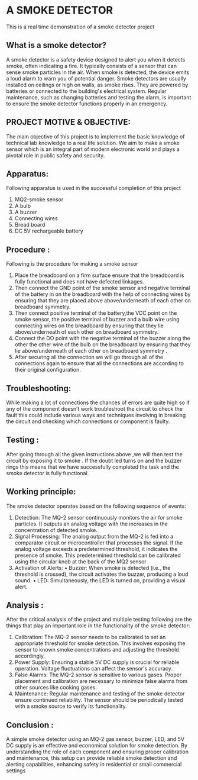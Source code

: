 # A SMOKE DETECTOR
This is a real time demonstration of a smoke detector project
## What is a smoke detector?

A smoke detector is a safety device designed to alert you when it detects smoke, often indicating a fire. It typically consists of a sensor that can sense smoke particles in the air. When smoke is detected, the device emits a loud alarm to warn you of potential danger. Smoke detectors are usually installed on ceilings or high on walls, as smoke rises. They are powered by batteries or connected to the building's electrical system. Regular maintenance, such as changing batteries and testing the alarm, is important to ensure the smoke detector functions properly in an emergency.

## PROJECT MOTIVE & OBJECTIVE:
The main objective of this project is to implement the basic knowledge of technical lab knowledge to a real life solution. We aim to make a smoke sensor which is an integral part of modern electronic world and plays a pivotal role in public safety and security.

## Apparatus:
Following apparatus is used in the successful completion of this project
1.	MQ2-smoke sensor
2.	A bulb
3.	A buzzer 
4.	Connecting wires
5.	Bread board
6.	DC 5V rechargeable battery
## Procedure :
Following is the procedure for making a smoke sensor 
1.	Place the breadboard on a firm surface ensure that the breadboard is fully functional and does not have defected linkages.
2.	Then connect the GND point of the smoke sensor and negative terminal of the battery in on the breadboard with the help of connecting wires by ensuring that they are placed above above/underneath of each other on breadboard symmetry.
3.	Then connect positive terminal of the battery,the VCC point on the smoke sensor, the positive terminal of buzzer and a bulb wire using connecting wires on the breadboard by ensuring that they lie above/underneath of each other on breadboard symmetry. 
4.	Connect the DO point with the negative terminal of the buzzer along the other the other wire of the bulb on the breadboard by ensuring that they lie above/underneath of each other on breadboard symmetry .
5.	After securing all the connection we will go through all of the connections again to ensure that all the connections are according to their original configuration.
## Troubleshooting:
While making a lot of connections the chances of errors are quite high so if any of the component doesn’t work troubleshoot the circuit to check the fault this could include various ways and techniques involving in breaking the circuit and checking which connections or component is faulty.
## Testing :
After going through all the given instructions above ,we will then test the circuit by exposing it to smoke . If the doubt led turns on and the buzzer rings this means that we have successfully completed the task and the smoke detector is fully functional.
## Working principle:
The smoke detector operates based on the following sequence of events:
1.	Detection: The MQ-2 sensor continuously monitors the air for smoke particles. It outputs an analog voltage with the increases in the concentration of detected smoke.
2.	Signal Processing: The analog output from the MQ-2 is fed into a comparator circuit or microcontroller that processes the signal. If the analog voltage exceeds a predetermined threshold, it indicates the presence of smoke. This predetermined threshold can be calibrated using the circular knob at the back of the MQ2 sensor 
3.	Activation of Alerts:
•	Buzzer: When smoke is detected (i.e., the threshold is crossed), the circuit activates the buzzer, producing a loud sound.
•	LED: Simultaneously, the LED is turned on, providing a visual alert.

## Analysis :
After the critical analysis of the project and multiple testing following are the things that play an important role in the functionality of the smoke detector:
1.	Calibration: The MQ-2 sensor needs to be calibrated to set an appropriate threshold for smoke detection. This involves exposing the sensor to known smoke concentrations and adjusting the threshold accordingly.
2.	Power Supply: Ensuring a stable 5V DC supply is crucial for reliable operation. Voltage fluctuations can affect the sensor's accuracy.
3.	False Alarms: The MQ-2 sensor is sensitive to various gases. Proper placement and calibration are necessary to minimize false alarms from other sources like cooking gases.
4.	Maintenance: Regular maintenance and testing of the smoke detector ensure continued reliability. The sensor should be periodically tested with a smoke source to verify its functionality.

## Conclusion :
A simple smoke detector using an MQ-2 gas sensor, buzzer, LED, and 5V DC supply is an effective and economical solution for smoke detection. By understanding the role of each component and ensuring proper calibration and maintenance, this setup can provide reliable smoke detection and alerting capabilities, enhancing safety in residential or small commercial settings


